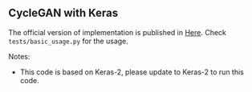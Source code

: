 CycleGAN with Keras
---

The official version of implementation is published in [Here](https://github.com/junyanz/CycleGAN).
Check `tests/basic_usage.py` for the usage.

Notes:
- This code is based on Keras-2, please update to Keras-2 to run this code.

